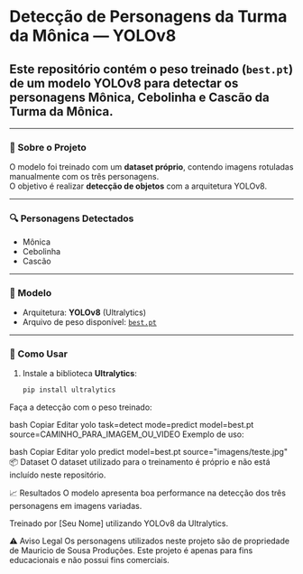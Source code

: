 # Detecção de Personagens da Turma da Mônica — YOLOv8

## Este repositório contém o peso treinado (`best.pt`) de um modelo YOLOv8 para detectar os personagens **Mônica**, **Cebolinha** e **Cascão** da Turma da Mônica.

---

### 👾 Sobre o Projeto

O modelo foi treinado com um **dataset próprio**, contendo imagens rotuladas manualmente com os três personagens.  
O objetivo é realizar **detecção de objetos** com a arquitetura YOLOv8.

---

### 🔍 Personagens Detectados

- Mônica  
- Cebolinha  
- Cascão  

---

### 🧠 Modelo

- Arquitetura: **YOLOv8** (Ultralytics)  
- Arquivo de peso disponível: [`best.pt`](./best.pt)

---

### 🚀 Como Usar

1. Instale a biblioteca **Ultralytics**:

   ```bash
   pip install ultralytics
   ```

Faça a detecção com o peso treinado:

bash
Copiar
Editar
yolo task=detect mode=predict model=best.pt source=CAMINHO_PARA_IMAGEM_OU_VIDEO
Exemplo de uso:

bash
Copiar
Editar
yolo predict model=best.pt source="imagens/teste.jpg"
📦 Dataset
O dataset utilizado para o treinamento é próprio e não está incluído neste repositório.

📈 Resultados
O modelo apresenta boa performance na detecção dos três personagens em imagens variadas.

Treinado por [Seu Nome] utilizando YOLOv8 da Ultralytics.

⚠️ Aviso Legal
Os personagens utilizados neste projeto são de propriedade de Mauricio de Sousa Produções.
Este projeto é apenas para fins educacionais e não possui fins comerciais.
